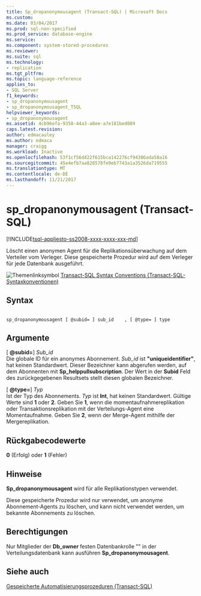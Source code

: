 ```yaml
---
title: Sp_dropanonymousagent (Transact-SQL) | Microsoft Docs
ms.custom: 
ms.date: 03/04/2017
ms.prod: sql-non-specified
ms.prod_service: database-engine
ms.service: 
ms.component: system-stored-procedures
ms.reviewer: 
ms.suite: sql
ms.technology:
- replication
ms.tgt_pltfrm: 
ms.topic: language-reference
applies_to:
- SQL Server
f1_keywords:
- sp_dropanonymousagent
- sp_dropanonymousagent_TSQL
helpviewer_keywords:
- sp_dropanonymousagent
ms.assetid: 4cb96efa-9358-44a3-a8ee-a7e181bed089
caps.latest.revision: 
author: edmacauley
ms.author: edmaca
manager: craigg
ms.workload: Inactive
ms.openlocfilehash: 53f1cf56d422f615bca142276cf94306ada58a16
ms.sourcegitcommit: 45e4efb7aa828578fe9eb7743a1a3526da719555
ms.translationtype: MT
ms.contentlocale: de-DE
ms.lasthandoff: 11/21/2017
---
```

# <a name="spdropanonymousagent-transact-sql"></a>sp_dropanonymousagent (Transact-SQL)
[!INCLUDE[tsql-appliesto-ss2008-xxxx-xxxx-xxx-md](../../includes/tsql-appliesto-ss2008-xxxx-xxxx-xxx-md.md)]

  Löscht einen anonymen Agent für die Replikationsüberwachung auf dem Verteiler vom Verleger. Diese gespeicherte Prozedur wird auf dem Verleger für jede Datenbank ausgeführt.  
  
 ![Themenlinksymbol](../../database-engine/configure-windows/media/topic-link.gif "Topic link icon") [Transact-SQL Syntax Conventions (Transact-SQL-Syntaxkonventionen)](../../t-sql/language-elements/transact-sql-syntax-conventions-transact-sql.md)  
  
## <a name="syntax"></a>Syntax  
  
```  
  
sp_dropanonymousagent [ @subid= ] sub_id    , [ @type= ] type  
```  
  
## <a name="arguments"></a>Argumente  
 [  **@subid=**] *Sub_id*  
 Die globale ID für ein anonymes Abonnement. *Sub_id* ist **"uniqueidentifier"**, hat keinen Standardwert. Dieser Bezeichner kann abgerufen werden, auf dem Abonnenten mit **Sp_helppullsubscription**. Der Wert in der **Subid** Feld des zurückgegebenen Resultsets stellt diesen globalen Bezeichner.  
  
 [  **@type=**] *Typ*  
 Ist der Typ des Abonnements. *Typ* ist **Int**, hat keinen Standardwert. Gültige Werte sind **1** oder **2**. Geben Sie **1**, wenn die momentaufnahmereplikation oder Transaktionsreplikation mit der Verteilungs-Agent eine Momentaufnahme. Geben Sie **2**, wenn der Merge-Agent mithilfe der Mergereplikation.  
  
## <a name="return-code-values"></a>Rückgabecodewerte  
 **0** (Erfolg) oder **1** (Fehler)  
  
## <a name="remarks"></a>Hinweise  
 **Sp_dropanonymousagent** wird für alle Replikationstypen verwendet.  
  
 Diese gespeicherte Prozedur wird nur verwendet, um anonyme Abonnement-Agents zu löschen, und kann nicht verwendet werden, um bekannte Abonnements zu löschen.  
  
## <a name="permissions"></a>Berechtigungen  
 Nur Mitglieder der **Db_owner** festen Datenbankrolle "" in der Verteilungsdatenbank kann ausführen **Sp_dropanonymousagent**.  
  
## <a name="see-also"></a>Siehe auch  
 [Gespeicherte Automatisierungsprozeduren &#40;Transact-SQL&#41;](../../relational-databases/system-stored-procedures/replication-stored-procedures-transact-sql.md)  
  
  
